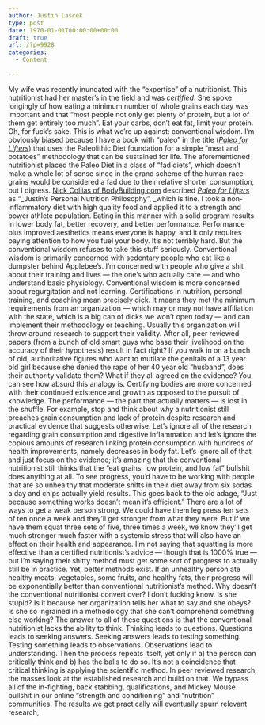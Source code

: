 ```yaml
---
author: Justin Lascek
type: post
date: 1970-01-01T00:00:00+00:00
draft: true
url: /?p=9928
categories:
  - Content

---
```

My wife was recently inundated with the &#8220;expertise&#8221; of a nutritionist. This nutritionist had her master&#8217;s in the field and was _certified_. She spoke longingly of how eating a minimum number of whole grains each day was important and that &#8220;most people not only get plenty of protein, but a lot of them get entirely too much&#8221;. Eat your carbs, don&#8217;t eat fat, limit your protein. Oh, for fuck&#8217;s sake. This is what we&#8217;re up against: conventional wisdom. I&#8217;m obviously biased because I have a book with &#8220;paleo&#8221; in the title (<a href="/books/pale-for-lifters/" target="_blank"><em>Paleo for Lifters</em></a>) that uses the Paleolithic Diet foundation for a simple &#8220;meat and potatoes&#8221; methodology that can be sustained for life. The aforementioned nutritionist placed the Paleo Diet in a class of &#8220;fad diets&#8221;, which doesn&#8217;t make a whole lot of sense since in the grand scheme of the human race grains would be considered a fad due to their relative shorter consumption, but I digress. <a href="http://www.bodybuilding.com/fun/strong-words-vol-2-6-paleo-titles-you-need-to-know.html" target="_blank">Nick Collias of BodyBuilding.com</a> described <a href="/books/pale-for-lifters/" target="_blank"><em>Paleo for Lifters</em></a> as &#8220;_Justin&#8217;s Personal Nutrition Philosophy&#8221;, _which is fine. I took a non-inflammatory diet with high quality food and applied it to a strength and power athlete population. Eating in this manner with a solid program results in lower body fat, better recovery, and better performance. Performance plus improved aesthetics means everyone is happy, and it only requires paying attention to how you fuel your body. It&#8217;s not terribly hard. But the conventional wisdom refuses to take this stuff seriously. Conventional wisdom is primarily concerned with sedentary people who eat like a dumpster behind Applebee&#8217;s. I&#8217;m concerned with people who give a shit about their training and lives &#8212; the one&#8217;s who actually care &#8212; and who understand basic physiology. Conventional wisdom is more concerned about regurgitation and not learning. Certifications in nutrition, personal training, and coaching mean <a href="http://youtu.be/W_FL9XOyDPs?t=16s" target="_blank">precisely dick</a>. It means they met the minimum requirements from an organization &#8212; which may or may not have affiliation with the state, which is a big can of dicks we won&#8217;t open today &#8212; and can implement their methodology or teaching. Usually this organization will throw around research to support their validity. After all, peer reviewed papers (from a bunch of old smart guys who base their livelihood on the accuracy of their hypothesis) result in fact right? If you walk in on a bunch of old, authoritative figures who want to mutilate the genitals of a 13 year old girl because she denied the rape of her 40 year old &#8220;husband&#8221;, does their authority validate them? What if they all agreed on the evidence? You can see how absurd this analogy is. Certifying bodies are more concerned with their continued existence and growth as opposed to the pursuit of knowledge. The performance &#8212; the part that actually matters &#8212; is lost in the shuffle. For example, stop and think about _why_ a nutritionist still preaches grain consumption and lack of protein despite research and practical evidence that suggests otherwise. Let&#8217;s ignore all of the research regarding grain consumption and digestive inflammation and let&#8217;s ignore the copious amounts of research linking protein consumption with hundreds of health improvements, namely decreases in body fat. Let&#8217;s ignore all of that and just focus on the evidence; it&#8217;s amazing that the conventional nutritionist still thinks that the &#8220;eat grains, low protein, and low fat&#8221; bullshit does anything at all. To see progress, you&#8217;d have to be working with people that are so unhealthy that moderate shifts in their diet away from six sodas a day and chips actually yield results. This goes back to the old adage, &#8220;Just because something works doesn&#8217;t mean it&#8217;s efficient.&#8221; There are a lot of ways to get a weak person strong. We could have them leg press ten sets of ten once a week and they&#8217;ll get stronger from what they were. But if we have them squat three sets of five, three times a week, we know they&#8217;ll get much stronger much faster with a systemic stress that will also have an effect on their health and appearance. I&#8217;m not saying that squatting is more effective than a certified nutritionist&#8217;s advice &#8212; though that is 1000% true &#8212; but I&#8217;m saying their shitty method must get some sort of progress to actually still be in practice. Yet, better methods exist. If an unhealthy person ate healthy meats, vegetables, some fruits, and healthy fats, their progress will be exponentially better than conventional nutritionist&#8217;s method. Why doesn&#8217;t the conventional nutritionist convert over? I don&#8217;t fucking know. Is she stupid? Is it because her organization tells her what to say and she obeys? Is she so ingrained in a methodology that she can&#8217;t comprehend something else working? The answer to all of these questions is that the conventional nutritionist lacks the ability to think. Thinking leads to questions. Questions leads to seeking answers. Seeking answers leads to testing something. Testing something leads to observations. Observations lead to understanding. Then the process repeats itself, yet only if a) the person can critically think and b) has the balls to do so. It&#8217;s not a coincidence that critical thinking is applying the scientific method. In peer reviewed research, the masses look at the established research and build on that. We bypass all of the in-fighting, back stabbing, qualifications, and Mickey Mouse bullshit in our online &#8220;strength and conditioning&#8221; and &#8220;nutrition&#8221; communities. The results we get practically will eventually spurn relevant research,
